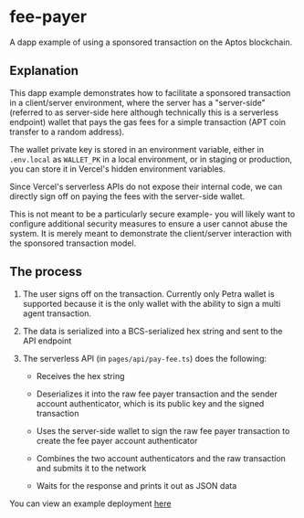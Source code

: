 # fee-payer
A dapp example of using a sponsored transaction on the Aptos blockchain.

## Explanation

This dapp example demonstrates how to facilitate a sponsored transaction in a client/server environment, where the server has a "server-side" (referred to as server-side here although technically this is a serverless endpoint) wallet that pays the gas fees for a simple transaction (APT coin transfer to a random address).

The wallet private key is stored in an environment variable, either in `.env.local` as `WALLET_PK` in a local environment, or in staging or production, you can store it in Vercel's hidden environment variables.

Since Vercel's serverless APIs do not expose their internal code, we can directly sign off on paying the fees with the server-side wallet.

This is not meant to be a particularly secure example- you will likely want to configure additional security measures to ensure a user cannot abuse the system. It is merely meant to demonstrate the client/server interaction with the sponsored transaction model.

## The process

1. The user signs off on the transaction. Currently only Petra wallet is supported because it is the only wallet with the ability to sign a multi agent transaction.
2. The data is serialized into a BCS-serialized hex string and sent to the API endpoint
3. The serverless API (in `pages/api/pay-fee.ts`) does the following:

    - Receives the hex string

    - Deserializes it into the raw fee payer transaction and the sender account authenticator, which is its public key and the signed transaction

    - Uses the server-side wallet to sign the raw fee payer transaction to create the fee payer account authenticator

    - Combines the two account authenticators and the raw transaction and submits it to the network

    - Waits for the response and prints it out as JSON data

You can view an example deployment [here](https://fee-payer.vercel.app/)